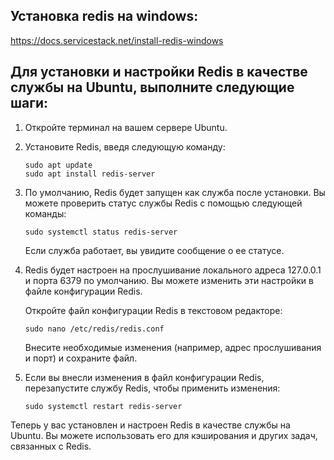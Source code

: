 ## Установка redis на windows:

https://docs.servicestack.net/install-redis-windows

## Для установки и настройки Redis в качестве службы на Ubuntu, выполните следующие шаги:

1. Откройте терминал на вашем сервере Ubuntu.

2. Установите Redis, введя следующую команду:
   ```
   sudo apt update
   sudo apt install redis-server
   ```

3. По умолчанию, Redis будет запущен как служба после установки. Вы можете проверить статус службы Redis с помощью следующей команды:
   ```
   sudo systemctl status redis-server
   ```

   Если служба работает, вы увидите сообщение о ее статусе.

4. Redis будет настроен на прослушивание локального адреса 127.0.0.1 и порта 6379 по умолчанию. Вы можете изменить эти настройки в файле конфигурации Redis.

   Откройте файл конфигурации Redis в текстовом редакторе:
   ```
   sudo nano /etc/redis/redis.conf
   ```

   Внесите необходимые изменения (например, адрес прослушивания и порт) и сохраните файл.

5. Если вы внесли изменения в файл конфигурации Redis, перезапустите службу Redis, чтобы применить изменения:
   ```
   sudo systemctl restart redis-server
   ```

Теперь у вас установлен и настроен Redis в качестве службы на Ubuntu. Вы можете использовать его для кэширования и других задач, связанных с Redis.
